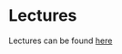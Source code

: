 # Lectures

Lectures can be found [here](https://drive.google.com/drive/folders/1sd327mVC-XhrBLMdyr4OEnzrm3gJix7N?usp=sharing)